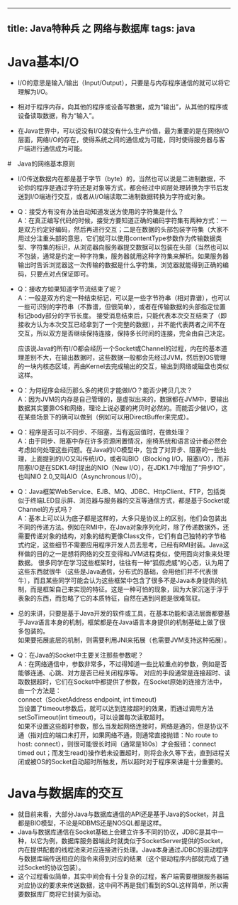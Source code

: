 -----------------------
title: Java特种兵 之 网络与数据库
tags: java
-----------------------

# Java基本I/O
*  I/O的意思是输入/输出（Input/Output），只要是与内存程序通信的就可以将它理解为I/O。

*  相对于程序内存，向其他的程序或设备写数据，成为“输出”，从其他的程序或设备读取数据，称为“输入”。

*  在Java世界中，可以说没有I/O就没有什么生产价值，最为重要的是在网络I/O层面，网络I/O的存在，使得系统之间的通信成为可能，同时使得服务器与客户端进行通信成为可能。

#　Java的网络基本原则
*  I/O传送数据内在都是基于字节（byte）的，当然也可以说是二进制数据，不论你的程序是通过字符还是对象等方式，都会经过中间层处理转换为字节后发送到I/O端进行交互，或者从I/O端读取二进制数据转换为字符或对象。


*  Q：接受方有没有办法自动知道发送方使用的字符集是什么？  
A：在真正编写代码的时候，接受方要知道正确的编码字符集有两种方式：一是双方约定好编码，然后再进行交互；二是在数据的头部包装字符集（大家不用过分注重头部的意思，它们就可以使用contentType参数作为传输数据类型、字符集的标识，从浏览器向服务器提交数据可以包装在头部（当然也可以不包装，通常是约定一种字符集，服务器就用这种字符集来解析。如果服务器输出时告诉浏览器这一次传输的数据是什么字符集，浏览器就能得到正确的编码，只要点对点保证即可。

*  Q：接收方如果知道字节流结束了呢？  
A：一般是双方约定一种结束标记，可以是一些字节符串（相对靠谱），也可以一些可识别的字符串（不靠谱，但很简单），或者在传输数据的头部指定位置标记body部分的字节长度。
接受消息结束后，只能代表本次交互结束了（即接收方认为本次交互已经拿到了一个完整的数据），并不能代表两者之间不在交互，所以双方是否继续保持连接，保持多长时间的连接，完全由自己决定。

    应该说Java的所有I/O都会经历一个Socket或Channel的过程，内在的基本道理差别不大，在输出数据时，这些数据一般都会先经过JVM，然后到OS管理的一块内核态区域，再由Kernel去完成输出的交互，输出到网络或磁盘也类似这样。

*  Q：为何程序会经历那么多的拷贝才能做I/O？能否少拷贝几次？  
A：因为JVM的内存是自己管理的，是虚拟出来的，数据都在JVM中，要输出数据其实要靠OS和网络，理论上说必要的拷贝时必然的。而能否少做I/O，这在某些场景下的确可以做到（例如可以用DirectBuffer来完成）。

*  Q：程序是否可以不同步、不阻塞，当有返回值时，在做处理？  
A：由于同步、阻塞中存在许多资源闲置情况，座椅系统和语言设计者必然会考虑如何处理这些问题。在Java的I/O模型中，包含了对异步、阻塞的一些处理，上面提到的I/O又叫传统I/O，或者叫BIO（Blocking I/O，阻塞I/O），而非阻塞I/O是在SDK1.4时提出的NIO（New I/O），在JDK1.7中增加了“异步IO”，也叫NIO 2.0,又叫AIO（Asynchronous I/O）。

*  Q：Java框架WebService、EJB、MQ、JDBC、HttpClient、FTP，包括类似于终端LED显示屏、浏览器与服务器的交互等通信方式，都是基于Socket或Channel的方式吗？  
A：基本上可以认为底子都是这样的，大多只是协议上的区别，他们会包装出不同的传递方法。例如在RMI中，在Java对象序列化时，除了传递数据外，还需要传递对象的结构，对象的结构更像Class文件，它们有自己独特的字节格式约定，这些细节不需要应用程序开发人员去思考，已经有RMI封装。Java这样做的目的之一是想将网络的交互变得和JVM进程类似，使用面向对象来处理数据。
很多同学在学习这些框架时，往往有一种“狐假虎威”的心态，认为用了这些东西就很牛（这些是Java通信，分布式的基础，会用他们并不代表很牛），而且某些同学可能会认为这些框架中包含了很多不是Java本身提供的机制，而是框架自己来实现的特征。这是一种可怕的现象，因为大家沉迷于浮于表象的东西，而忽略了它的本质特征，自然在遇到问题是很难驾驭。
*  总的来讲，只要是基于Java开发的软件或工具，在基本功能和语法层面都要基于Java语言本身的机制，框架都是在Java语言本身提供的机制基础上做了很多包装的。  
    如果要拓展底层的机制，则需要利用JNI来拓展（也需要JVM支持这种拓展）。

*  Q：在Java的Socket中主要关注那些参数呢？  
A：在网络通信中，参数非常多，不过得知道一些比较重点的参数，例如是否能够连通、心跳、对方是否已经关闭程序等。
    对应的手段通常是连接超时、读取数据超时，它们在Socket中都提供了参数，在Socket原始的连接方法中，由一个方法是：  
    connect（SocketAddress endpoint, int timeout)  
    当设置了timeout参数后，就可以达到连接超时的效果，而通过调用方法setSoTimeout(int timeout)，可以设置每次读取超时。  
    如果不设置这些超时参数，那么当发起网络连接时，网络是通的，但是协议不通（指对应的端口未打开，如果网络不通，则通常直接抛错：No route to host: connect），则很可能很长时间（通常是180s）才会报错：connect timed out；而发生read()操作若未设置超时，则将会永久等下去，直到进程关闭或被OS的Socket自动超时所触发，所以超时对于程序来讲是十分重要的。

# Java与数据库的交互
*  就目前来看，大部分Java与数据库通信的API还是基于Java的Socket，并且都是BIO模型，不论是RDBMS还是NOSQL都是这样。
*  Java与数据库通信在Socket基础上会建立许多不同的协议，JDBC是其中一种，以它为例，数据库服务器端此时就类似于SocketServer提供的Socket，内在提供配套的线程池来对应连接进行处理。Java本身通过JDBC的驱动程序与数据库端传送相应的指令来得到对应的结果（这个驱动程序内部就完成了通过Socket的协议包装）。  
*  这个过程看似简单，其实中间会有十分复杂的过程，客户端需要根据服务器端对应协议的要求来传送数据，这中间不再是我们看到的SQL这样简单，所以需要数据库厂商将它封装为驱动。

































